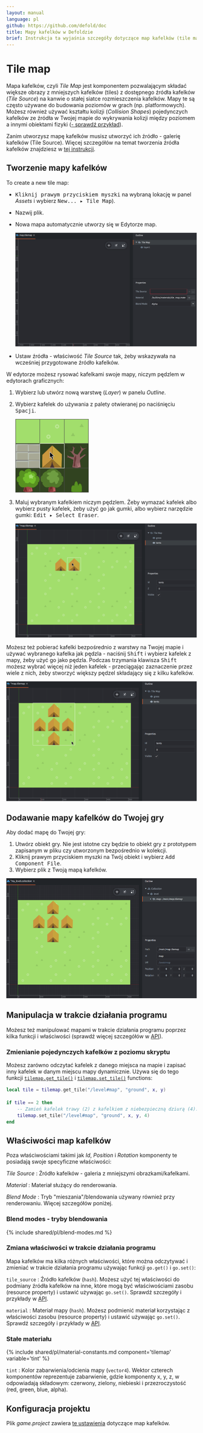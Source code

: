 ```yaml
---
layout: manual
language: pl
github: https://github.com/defold/doc
title: Mapy kafelków w Defoldzie
brief: Instrukcja ta wyjaśnia szczegóły dotyczące map kafelków (tile maps) w Defoldzie.
---
```


# Tile map

Mapa kafelków, czyli *Tile Map* jest komponentem pozwalającym składać większe obrazy z mniejszych kafelków (tiles) z dostępnego źródła kafelków (*Tile Source*) na kanwie o stałej siatce rozmieszczenia kafelków. Mapy te są często używane do budowania poziomów w grach (np. platformowych). Możesz również używać kształtu kolizji (*Collision Shapes*) pojedynczych kafelków ze źródła w Twojej mapie do wykrywania kolizji między poziomem a innymi obiektami fizyki ([- sprawdź przykład](/examples/tilemap/collisions/)).

Zanim utworzysz mapę kafelków musisz utworzyć ich źródło - galerię kafelków (Tile Source). Więcej szczegółów na temat tworzenia źródła kafelków znajdziesz w [tej instrukcji](/pl/manuals/tilesource).

## Tworzenie mapy kafelków

To create a new tile map:

- <kbd>Kliknij prawym przyciskiem myszki</kbd> na wybraną lokację w panel *Assets* i wybierz <kbd>New... ▸ Tile Map</kbd>).
- Nazwij plik.
- Nowa mapa automatycznie utworzy się w Edytorze map.

  ![new tilemap](/manuals/images/tilemap/tilemap.png)

- Ustaw źródła - właściwość *Tile Source* tak, żeby wskazywała na wcześniej przygotowane źródło kafelków.

W edytorze możesz rysować kafelkami swoje mapy, niczym pędzlem w edytorach graficznych:

1. Wybierz lub utwórz nową warstwę (*Layer*) w panelu *Outline*.
2. Wybierz kafelek do używania z palety otwieranej po naciśnięciu <kbd>Spacji</kbd>.

   ![Palette](/manuals/images/tilemap/palette.png)

3. Maluj wybranym kafelkiem niczym pędzlem. Żeby wymazać kafelek albo wybierz pusty kafelek, żeby użyć go jak gumki, albo wybierz narzędzie gumki: <kbd>Edit ▸ Select Eraser</kbd>.

   ![Painting tiles](/manuals/images/tilemap/paint_tiles.png)

Możesz też pobierać kafelki bezpośrednio z warstwy na Twojej mapie i używać wybranego kafelka jak pędzla - naciśnij <kbd>Shift</kbd> i wybierz kafelek z mapy, żeby użyć go jako pędzla. Podczas trzymania klawisza <kbd>Shift</kbd> możesz wybrać więcej niż jeden kafelek - przeciągając zaznaczenie przez wiele z nich, żeby stworzyć większy pędzel składający się z kilku kafelków.

![Picking tiles](/manuals/images/tilemap/pick_tiles.png)

## Dodawanie mapy kafelków do Twojej gry

Aby dodać mapę do Twojej gry:

1. Utwórz obiekt gry. Nie jest istotne czy będzie to obiekt gry z prototypem zapisanym w pliku czy utworzonym bezpośrednio w kolekcji.
2. Kliknij prawym przyciskiem myszki na Twój obiekt i wybierz <kbd>Add Component File</kbd>.
3. Wybierz plik z Twoją mapą kafelków.

![Use tile map](/manuals/images/tilemap/use_tilemap.png)

## Manipulacja w trakcie działania programu

Możesz też manipulować mapami w trakcie działania programu poprzez kilka funkcji i właściwości (sprawdź więcej szczegółów w [API](/ref/tilemap/)).

### Zmienianie pojedynczych kafelków z poziomu skryptu

Możesz zarówno odczytać kafelek z danego miejsca na mapie i zapisać inny kafelek w danym miejscu mapy dynamicznie. Używa się do tego funkcji [`tilemap.get_tile()`](/ref/tilemap/#tilemap.get_tile) i [`tilemap.set_tile()`](/ref/tilemap/#tilemap.set_tile) functions:

```lua
local tile = tilemap.get_tile("/level#map", "ground", x, y)

if tile == 2 then
    -- Zamień kafelek trawy (2) z kafelkiem z niebezpieczną dziurą (4).
    tilemap.set_tile("/level#map", "ground", x, y, 4)
end
```

## Właściwości map kafelków

Poza właściwościami takimi jak *Id*, *Position* i *Rotation* komponenty te posiadają swoje specyficzne właściwości:

*Tile Source*
: Źródło kafelków - galeria z mniejszymi obrazkami/kafelkami.

*Material*
: Materiał służący do renderowania.

*Blend Mode*
: Tryb "mieszania"/blendowania używany również przy renderowaniu. Więcej szczegółów poniżej.

### Blend modes - tryby blendowania
{% include shared/pl/blend-modes.md %}

### Zmiana właściwości w trakcie działania programu

Mapa kafelków ma kilka różnych właściwości, które można odczytywać i zmieniać w trakcie działania programu używając funkcji `go.get()` i `go.set()`:

`tile_source`
: Źródło kafelków (`hash`). Możesz użyć tej właściwości do podmiany źródła kafelków na inne, które mogą być właściwościami zasobu (resource property) i ustawić używając `go.set()`. Sprawdź szczegóły i przykłady w [API](/ref/tilemap/#tile_source).

`material`
: Materiał mapy (`hash`). Możesz podmienić materiał korzystając z właściwości zasobu (resource property) i ustawić używając `go.set()`. Sprawdź szczegóły i przykłady w [API](/ref/tilemap/#material).

### Stałe materiału

{% include shared/pl/material-constants.md component='tilemap' variable='tint' %}

`tint`
: Kolor zabarwienia/odcienia mapy (`vector4`). Wektor czterech komponentów reprezentuje zabarwienie, gdzie komponenty x, y, z, w odpowiadają składowym: czerwony, zielony, niebieski i przezroczystość (red, green, blue, alpha).

## Konfiguracja projektu

Plik *game.project* zawiera [te ustawienia](/pl/manuals/project-settings#tilemap) dotyczące map kafelków.
